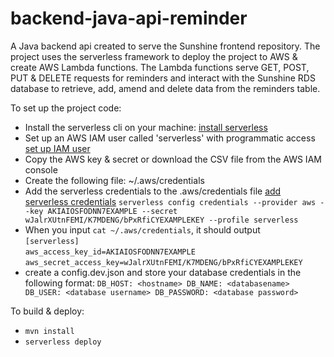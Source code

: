 # backend-java-api-reminder

A Java backend api created to serve the Sunshine frontend repository. The project uses the 
serverless framework to deploy the project to AWS & create AWS Lambda functions. The Lambda 
functions serve GET, POST, PUT & DELETE requests for reminders and interact with the Sunshine 
RDS database to retrieve, add, amend and delete data from the reminders table. 

To set up the project code:
* Install the serverless cli on your machine: [install serverless](https://www.serverless.com/framework/docs/getting-started/)
* Set up an AWS IAM user called 'serverless' with programmatic access [set up IAM user](https://docs.aws.amazon.com/IAM/latest/UserGuide/id_users_create.html)
* Copy the AWS key & secret or download the CSV file from the AWS IAM console
* Create the following file:
  ~/.aws/credentials
* Add the serverless credentials to the .aws/credentials file [add serverless credentials](https://www.serverless.com/framework/docs/providers/aws/guide/credentials/#setup-with-serverless-config-credentials-command)
  `serverless config credentials --provider aws --key AKIAIOSFODNN7EXAMPLE --secret wJalrXUtnFEMI/K7MDENG/bPxRfiCYEXAMPLEKEY --profile serverless`
* When you input `cat ~/.aws/credentials`, it should output \
  `[serverless]`\
  `aws_access_key_id=AKIAIOSFODNN7EXAMPLE`\
  `aws_secret_access_key=wJalrXUtnFEMI/K7MDENG/bPxRfiCYEXAMPLEKEY`
* create a config.dev.json and store your database credentials in the following format:
  `DB_HOST: <hostname>
  DB_NAME: <databasename>
  DB_USER: <database username>
  DB_PASSWORD: <database password>`

To build & deploy:
* `mvn install`
* `serverless deploy`
